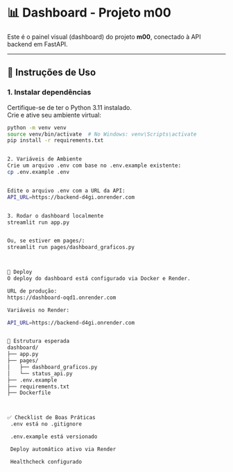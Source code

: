 # 📊 Dashboard - Projeto m00

Este é o painel visual (dashboard) do projeto **m00**, conectado à API backend em FastAPI.

---

## 🚀 Instruções de Uso

### 1. Instalar dependências

Certifique-se de ter o Python 3.11 instalado.  
Crie e ative seu ambiente virtual:

```bash
python -m venv venv
source venv/bin/activate  # No Windows: venv\Scripts\activate
pip install -r requirements.txt


2. Variáveis de Ambiente
Crie um arquivo .env com base no .env.example existente:
cp .env.example .env


Edite o arquivo .env com a URL da API:
API_URL=https://backend-d4gi.onrender.com


3. Rodar o dashboard localmente
streamlit run app.py


Ou, se estiver em pages/:
streamlit run pages/dashboard_graficos.py



🐳 Deploy
O deploy do dashboard está configurado via Docker e Render.

URL de produção:
https://dashboard-oqd1.onrender.com

Variáveis no Render:

API_URL=https://backend-d4gi.onrender.com


📁 Estrutura esperada
dashboard/
├── app.py
├── pages/
│   ├── dashboard_graficos.py
│   └── status_api.py
├── .env.example
├── requirements.txt
├── Dockerfile



✅ Checklist de Boas Práticas
 .env está no .gitignore

 .env.example está versionado

 Deploy automático ativo via Render

 Healthcheck configurado